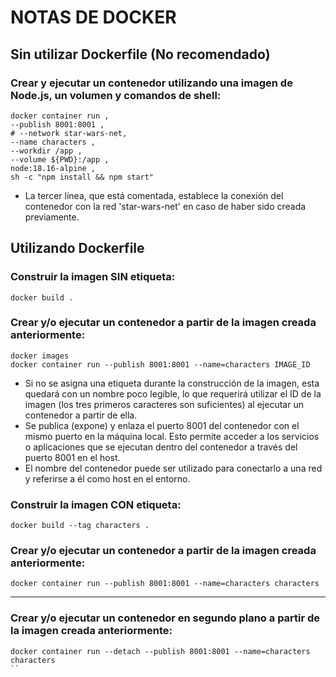 # NOTAS DE DOCKER

## Sin utilizar Dockerfile (No recomendado)

### Crear y ejecutar un contenedor utilizando una imagen de Node.js, un volumen y comandos de shell:
```
docker container run ,
--publish 8001:8001 ,
# --network star-wars-net,
--name characters ,
--workdir /app ,
--volume ${PWD}:/app ,
node:18.16-alpine ,
sh -c "npm install && npm start"
```
* La tercer línea, que está comentada, establece la conexión del contenedor con la red 'star-wars-net' en caso de haber sido creada previamente.

## Utilizando Dockerfile

### Construir la imagen SIN etiqueta:
```
docker build .
```
### Crear y/o ejecutar un contenedor a partir de la imagen creada anteriormente:
```
docker images
docker container run --publish 8001:8001 --name=characters IMAGE_ID
```
* Si no se asigna una etiqueta durante la construcción de la imagen, esta quedará con un nombre poco legible, lo que requerirá utilizar el ID de la imagen (los tres primeros caracteres son suficientes) al ejecutar un contenedor a partir de ella.
* Se publica (expone) y enlaza el puerto 8001 del contenedor con el mismo puerto en la máquina local. Esto permite acceder a los servicios o aplicaciones que se ejecutan dentro del contenedor a través del puerto 8001 en el host.
* El nombre del contenedor puede ser utilizado para conectarlo a una red y referirse a él como host en el entorno.

### Construir la imagen CON etiqueta:
```
docker build --tag characters .
```
### Crear y/o ejecutar un contenedor a partir de la imagen creada anteriormente:
```
docker container run --publish 8001:8001 --name=characters characters
```
<hr/>

### Crear y/o ejecutar un contenedor en segundo plano a partir de la imagen creada anteriormente:
```
docker container run --detach --publish 8001:8001 --name=characters characters
``
